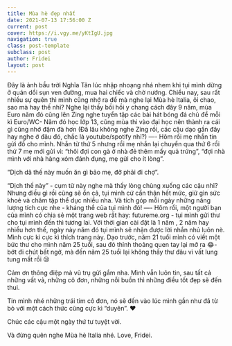 ```yaml
---
title: Mùa hè đẹp nhất
date: 2021-07-13 17:56:00 Z
current: post
cover: https://i.vgy.me/yKtIgU.jpg
navigation: true
class: post-template
subclass: post
author: Fridei
layout: post
---
```


Đây là ảnh bầu trời Nghĩa Tân lúc nhập nhoạng nhá nhem
khi tụi mình dừng ở quán dồi sụn ven đường, mua hai chiếc và chờ nướng.
Chiều nay, sau rất nhiều sự quên thì mình cũng nhớ ra để mà nghe lại Mùa hè Italia, ôi chao, sao mà hay thế nhỉ?
Nghe lại thấy bồi hồi y chang cách đây 9 năm, mùa Euro năm đó cũng lên Zing nghe tuyển tập các bài hát bóng đá chủ đề mỗi kì Euro/WC- Năm đó học lớp 13, cũng mùa thi vào đại học nên thành ra cái gì cũng nhớ đậm đà hơn (Đã lâu không nghe Zing rồi, các cậu dạo gần đây hay nghe ở đâu đó, chắc là youtube/spotify nhỉ?)
—-
Hôm rồi mẹ nhắn tin gửi đồ cho mình.
Nhắn từ thứ 5 nhưng rồi mẹ nhắn lại chuyển qua thứ 6 rồi thứ 7 mẹ mới gửi vì: “thôi đợi con gà ở nhà đẻ thêm mấy quả trứng”, “đợi nhà mình với nhà hàng xóm đánh đụng, mẹ gửi cho ít lòng”.

“Dịch dã thế này muốn ăn gì bảo mẹ, đỡ phải đi chợ”.

“Dịch thế này” - cụm từ này nghe mà thấy lòng chùng xuống các cậu nhỉ?
Nhưng điều gì rồi cũng sẽ ổn cả, tụi mình cứ cẩn thận hết mức, giữ gìn sức khoẻ và chăm tập thể dục nhiều nha.
Và tích góp mỗi ngày những năng lượng tích cực nhe - kháng thể của tụi mình đó!
—-
Hôm rồi, một người bạn của mình có chia sẻ một trang web rất hay: futureme.org - tụi mình gửi thư cho tụi mình đến thì tương lai.
Với thời gian cài đặt là 1 năm , 2 năm hay nhiều hơn thế, ngày này năm đó tụi mình sẽ nhận được lời nhắn nhủ luôn nè.
Mình cực kì cực kì thích trang này.
Dạo trước, năm 21 tuổi mình có viết một bức thư cho mình năm 25 tuổi, sau đó thỉnh thoảng quen tay lại mở ra 😂- bớt đi chút bất ngờ, mà đến năm 25 tuổi lại không thấy thư đâu vì vất lung tung mất rồi 😢

Cảm ơn thông điệp mà vũ trụ gửi gắm nha.
Mình vẫn luôn tin, sau tất cả những vất vả, những cô đơn, những nỗi buồn thì những điều tốt đẹp sẽ đến thui.

Tin mình nhé những trái tim cô đơn, nó sẽ đến vào lúc mình gần như đã từ bỏ với một cách thức cũng cực kì “duyên”.  ♥️

Chúc các cậu một ngày thứ tư tuyệt vời.

Và đừng quên nghe Mùa hè Italia nhé.
Love,
Fridei.